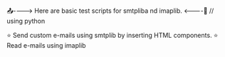 📤---->  Here are basic test scripts for smtpliba nd imaplib. <----📩  // using python 

⭐ Send custom e-mails using smtplib by inserting HTML components.
⭐ Read e-mails using imaplib
